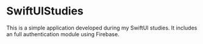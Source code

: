# SwiftUIStudies
This is a simple application developed during my SwiftUI studies. It includes an full authentication module using Firebase.
